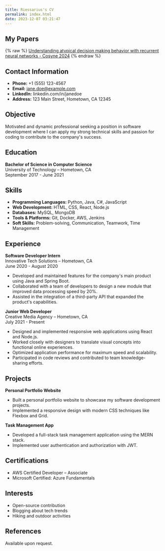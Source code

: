 ```yaml
---
title: Riessarius's CV
permalink: index.html
date: 2023-12-07 03:21:47
---
```


## My Papers

{% raw %}
<a target="_blank" href="/resources/publications/Understanding-atypical-decision-making-behavior-with-recurrent-neural-networks-Cosyne-2024.pdf">Understanding atypical decision making behavior with recurrent neural networks - Cosyne 2024</a>
{% endraw %}

## Contact Information

- **Phone:** +1 (555) 123-4567
- **Email:** jane.doe@example.com
- **LinkedIn:** linkedin.com/in/janedoe
- **Address:** 123 Main Street, Hometown, CA 12345

## Objective

Motivated and dynamic professional seeking a position in software development where I can apply my strong technical skills and passion for coding to contribute to the company's success.

## Education

**Bachelor of Science in Computer Science**  
University of Technology – Hometown, CA  
September 2017 - June 2021

## Skills

- **Programming Languages:** Python, Java, C#, JavaScript
- **Web Development:** HTML, CSS, React, Node.js
- **Databases:** MySQL, MongoDB
- **Tools & Platforms:** Git, Docker, AWS, Jenkins
- **Soft Skills:** Problem-solving, Communication, Teamwork, Time Management

## Experience

**Software Developer Intern**  
Innovative Tech Solutions – Hometown, CA  
June 2020 - August 2020

- Developed and maintained features for the company's main product using Java and Spring Boot.
- Collaborated with a team of developers to design a new module that improved data processing speed by 20%.
- Assisted in the integration of a third-party API that expanded the product's capabilities.

**Junior Web Developer**  
Creative Media Agency – Hometown, CA  
July 2021 - Present

- Designed and implemented responsive web applications using React and Node.js.
- Worked closely with designers to translate visual concepts into functional online experiences.
- Optimized application performance for maximum speed and scalability.
- Participated in code reviews and contributed to team knowledge-sharing efforts.

## Projects

**Personal Portfolio Website**

- Built a personal portfolio website to showcase my software development projects.
- Implemented a responsive design with modern CSS techniques like Flexbox and Grid.

**Task Management App**

- Developed a full-stack task management application using the MERN stack.
- Implemented user authentication and authorization with JWT.

## Certifications

- AWS Certified Developer – Associate
- Microsoft Certified: Azure Fundamentals

## Interests

- Open-source contribution
- Blogging about tech trends
- Hiking and outdoor activities

## References

Available upon request.
